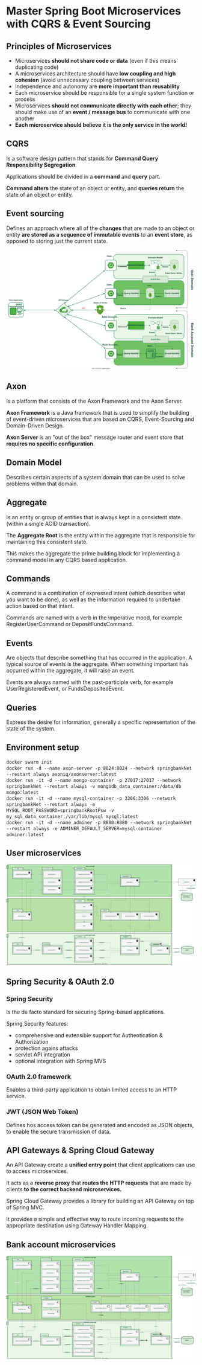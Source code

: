 # Master Spring Boot Microservices with CQRS & Event Sourcing

## Principles of Microservices

- Microservices **should not share code or data** (even if this means duplicating code)
- A microservices architecture should have **low coupling and high cohesion** (avoid unnecessary coupling between services)
- Independence and autonomy are **more important than reusability**
- Each microservice should be responsible for a single system function or process
- Microservices **should not communicate directly with each other**; they should make use of an **event / message bus** to communicate with one another
- **Each microservice should believe it is the only service in the world!**

## CQRS

Is a software design pattern that stands for **Command Query Responsibility Segregation**.

Applications should be divided in a **command** and **query** part.

**Command alters** the state of an object or entity, and **queries return** the state of an object or entity.

## Event sourcing

Defines an approach where all of the **changes** that are made to an object or entity **are stored as a sequence of immutable events** to an **event store**, as opposed to storing just the current state.

![Course CQRS Architecture](./Course+Impl+Architecture.svg)

## Axon

Is a platform that consists of the Axon Framework and the Axon Server.

**Axon Framework** is a Java framework that is used to simplify the building of event-driven microservices that are based on CQRS, Event-Sourcing and Domain-Driven Design.

**Axon Server** is an "out of the box" message router and event store that **requires no specific configuration**.

## Domain Model

Describes certain aspects of a system domain that can be used to solve problems within that domain.

## Aggregate

Is an entity or group of entities that is always kept in a consistent state (within a single ACID transaction).

The **Aggregate Root** is the entity within the aggregate that is responsible for maintaining this consistent state.

This makes the aggregate the prime building block for implementing a command model in any CQRS based application.

## Commands

A command is a combination of expressed intent (which describes what you want to be done), as well as the information required to undertake action based on that intent.

Commands are named with a verb in the imperative mood, for example RegisterUserCommand or DepositFundsCommand.

## Events

Are objects that describe something that has occurred in the application. A typical source of events is the aggregate. When something important has occurred within the aggregate, it will raise an event.

Events are always named with the past-participle verb, for example UserRegisteredEvent, or FundsDepositedEvent.

## Queries

Express the desire for information, generally a specific representation of the state of the system.

## Environment setup

```shell
docker swarm init
docker run -d --name axon-server -p 8024:8024 --network springbankNet --restart always axoniq/axonserver:latest
docker run -it -d --name mongo-container -p 27017:27017 --network springbankNet --restart always -v mongodb_data_container:/data/db mongo:latest
docker run -it -d --name mysql-container -p 3306:3306 --network springbankNet --restart always -e MYSQL_ROOT_PASSWORD=springbankRootPsw -v my_sql_data_container:/var/lib/mysql mysql:latest
docker run -it -d --name adminer -p 8080:8080 --network springbankNet --restart always -e ADMINER_DEFAULT_SERVER=mysql-container adminer:latest
```

## User microservices

![User microservices](./Component+Diagram+-+User+Microservices.svg)

## Spring Security & OAuth 2.0

### Spring Security

Is the de facto standard for securing Spring-based applications.

Spring Security features:

- comprehensive and extensible support for Authentication & Authorization
- protection agains attacks
- servlet API integration
- optional integration with Spring MVS

### OAuth 2.0 framework

Enables a third-party application to obtain limited access to an HTTP service.

### JWT (JSON Web Token)

Defines hos access token can be generated and encoded as JSON objects, to enable the secure transmission of data.

## API Gateways & Spring Cloud Gateway

An API Gateway create a **unified entry point** that client applications can use to access microservices.

It acts as a **reverse proxy** that **routes the HTTP requests** that are made by clients **to the correct backend microservices.**

Spring Cloud Gateway provides a library for building an API Gateway on top of Spring MVC.

It provides a simple and effective way to route incoming requests to the appropriate destination using Gateway Handler Mapping.

## Bank account microservices

![Bank account component diagram](Component+Diagram+-+Bank+Account+Microservices.svg)